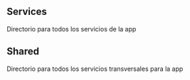 ## Services
Directorio para todos los servicios de la app
## Shared
Directorio para todos los servicios transversales para la app